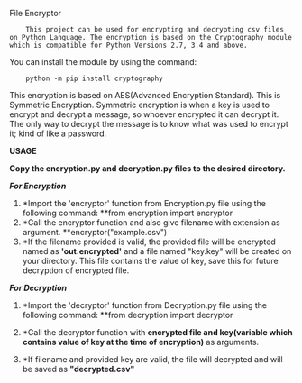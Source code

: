 File Encryptor

        This project can be used for encrypting and decrypting csv files on Python Language. The encryption is based on the Cryptography module which is compatible for Python Versions 2.7, 3.4 and above. 
  
You can install the module by using the command:

        python -m pip install cryptography

This encryption is based on AES(Advanced Encryption Standard). This is Symmetric Encryption.
Symmetric encryption is when a key is used to encrypt and decrypt a message, so whoever encrypted it can decrypt it. The only way to decrypt the message is to know what was used to encrypt it; kind of like a password.


**USAGE**

**Copy the encryption.py and decryption.py files to the desired directory.**

***For Encryption***

1. *Import the 'encryptor' function from Encryption.py file using the following command:
        **from encryption import encryptor
2. *Call the encryptor function and also give filename with extension as argument.
        **encryptor("example.csv")
3. *If the filename provided is valid, the provided file will be encrypted named as **'out.encrypted'** and a file named "key.key" will be created on your directory. This file contains the value of key, save this for future decryption of encrypted file.

***For Decryption***

1. *Import the 'decryptor' function from Decryption.py file using the following command:
        **from decryption import decryptor
2. *Call the decryptor function with **encrypted file and key(variable which contains value of key at the time of encryption)** as arguments.

3. *If filename and provided key are valid, the file will decrypted and will be saved as **"decrypted.csv"**
  
